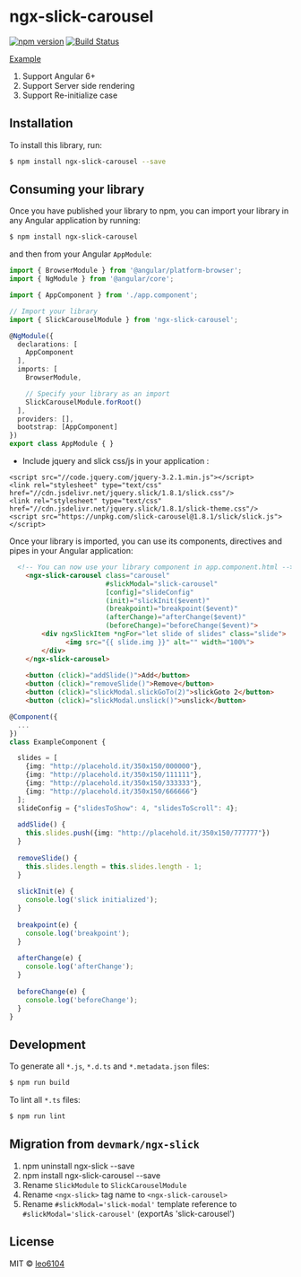 # ngx-slick-carousel

[![npm version](https://badge.fury.io/js/ngx-slick-carousel.svg)](https://badge.fury.io/js/ngx-slick-carousel)
[![Build Status](https://travis-ci.com/leo6104/ngx-slick-carousel.svg?branch=master)](https://travis-ci.com/leo6104/ngx-slick-carousel)

[Example](https://embed.plnkr.co/fblxzfPneL66950A4VDM/)

1. Support Angular 6+
2. Support Server side rendering
3. Support Re-initialize case

## Installation

To install this library, run:

```bash
$ npm install ngx-slick-carousel --save
```

## Consuming your library

Once you have published your library to npm, you can import your library in any Angular application by running:

```bash
$ npm install ngx-slick-carousel
```

and then from your Angular `AppModule`:

```typescript
import { BrowserModule } from '@angular/platform-browser';
import { NgModule } from '@angular/core';

import { AppComponent } from './app.component';

// Import your library
import { SlickCarouselModule } from 'ngx-slick-carousel';

@NgModule({
  declarations: [
    AppComponent
  ],
  imports: [
    BrowserModule,

    // Specify your library as an import
    SlickCarouselModule.forRoot()
  ],
  providers: [],
  bootstrap: [AppComponent]
})
export class AppModule { }
```

- Include jquery and slick css/js in your application :
```
<script src="//code.jquery.com/jquery-3.2.1.min.js"></script>
<link rel="stylesheet" type="text/css" href="//cdn.jsdelivr.net/jquery.slick/1.8.1/slick.css"/>
<link rel="stylesheet" type="text/css" href="//cdn.jsdelivr.net/jquery.slick/1.8.1/slick-theme.css"/>
<script src="https://unpkg.com/slick-carousel@1.8.1/slick/slick.js"></script>
```

Once your library is imported, you can use its components, directives and pipes in your Angular application:
```html
  <!-- You can now use your library component in app.component.html -->
    <ngx-slick-carousel class="carousel" 
                        #slickModal="slick-carousel" 
                        [config]="slideConfig" 
                        (init)="slickInit($event)"
                        (breakpoint)="breakpoint($event)"
                        (afterChange)="afterChange($event)"
                        (beforeChange)="beforeChange($event)">
        <div ngxSlickItem *ngFor="let slide of slides" class="slide">
              <img src="{{ slide.img }}" alt="" width="100%">
        </div>
    </ngx-slick-carousel>
    
    <button (click)="addSlide()">Add</button>
    <button (click)="removeSlide()">Remove</button>
    <button (click)="slickModal.slickGoTo(2)">slickGoto 2</button>
    <button (click)="slickModal.unslick()">unslick</button>
```

```typescript
@Component({
  ...
})
class ExampleComponent {

  slides = [
    {img: "http://placehold.it/350x150/000000"},
    {img: "http://placehold.it/350x150/111111"},
    {img: "http://placehold.it/350x150/333333"},
    {img: "http://placehold.it/350x150/666666"}
  ];
  slideConfig = {"slidesToShow": 4, "slidesToScroll": 4};
  
  addSlide() {
    this.slides.push({img: "http://placehold.it/350x150/777777"})
  }
  
  removeSlide() {
    this.slides.length = this.slides.length - 1;
  }
  
  slickInit(e) {
    console.log('slick initialized');
  }
  
  breakpoint(e) {
    console.log('breakpoint');
  }
  
  afterChange(e) {
    console.log('afterChange');
  }
  
  beforeChange(e) {
    console.log('beforeChange');
  }
}
```


## Development

To generate all `*.js`, `*.d.ts` and `*.metadata.json` files:

```bash
$ npm run build
```

To lint all `*.ts` files:

```bash
$ npm run lint
```

## Migration from `devmark/ngx-slick`
1. npm uninstall ngx-slick --save
1. npm install ngx-slick-carousel --save
1. Rename `SlickModule` to `SlickCarouselModule`
1. Rename `<ngx-slick>` tag name to `<ngx-slick-carousel>`
1. Rename `#slickModal='slick-modal'` template reference to `#slickModal='slick-carousel'` (exportAs 'slick-carousel')

## License

MIT © [leo6104](mailto:heo@mapiacompany.com)

